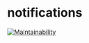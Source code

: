 # notifications
[![Maintainability](https://api.codeclimate.com/v1/badges/53c30eb6d55f3ec0aec6/maintainability)](https://codeclimate.com/github/fortress-shell/notifications/maintainability)
